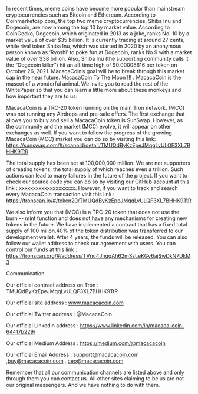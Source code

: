 In recent times, meme coins have become more popular than mainstream cryptocurrencies such as Bitcoin and Ethereum. According to Coinmarketcap.com, the top two meme cryptocurrencies, Shiba Inu and Dogecoin, are now among the top 10 by market value. According to CoinGecko, Dogecoin, which originated in 2013 as a joke, ranks No. 10 by a market value of over $35 billion. It is currently trading at around 27 cents, while rival token Shiba Inu, which was started in 2020 by an anonymous person known as ‘Ryoshi’ to poke fun at Dogecoin, ranks No.9 with a market value of over $38 billion. Also, Shiba Inu (the supporting community calls it the “Dogecoin killer”) hit an all-time high of $0.00008616 per token on October 26, 2021. MacacaCoin’s goal will be to break through this market cap in the near future. MacacaCoin To The Moon !!! . MacacaCoin is the mascot of a wonderful animal. We invite you to read the rest of the WhitePaper so that you can learn a little more about these monkeys and how important they are to us.


MacacaCoin is a TRC-20 token running on the main Tron network. (MCC) was not running any Airdrops and pre-sale offers. The first exchange that allows you to buy and sell a MacacaCoin token is SunSwap. However, as the community and the market (MCC) evolve, it will appear on other exchanges as well. If you want to follow the progress of the growing MacacaCoin (MCC) market you can do so by visiting this link: https://sunswap.com/#/scanold/detail/TMUQdByKzEpeJMqqLvULQF3XL7BHHK9TtR

The total supply has been set at 100,000,000 million. We are not supporters of creating tokens, the total supply of which reaches even a trillion. Such actions can lead to many failures in the future of the project.
If you want to check our source code you can do so by visiting our GitHub account at this link : xxxxxxxxxxxxxxxxxxxx. However, if you want to track and search every MacacaCoin transaction visit this link : https://tronscan.io/#/token20/TMUQdByKzEpeJMqqLvULQF3XL7BHHK9TtR

We also inform you that (MCC) is a TRC-20 token that does not use the burn -- mint function and does not have any mechanisms for creating new tokens in the future. We have implemented a contract that has a fixed total supply of 100 milion.40% of the token distribution was transferred to our development wallet. After 4 years, the funds will be released. You can also follow our wallet address to check our agreement with users. You can control our funds at this link : https://tronscan.org/#/address/TVnc4JhqqAh62mSsLeKGv6ajSwDkN7UkM3

Communication

Our official contract address on Tron : TMUQdByKzEpeJMqqLvULQF3XL7BHHK9TtR

Our official site address : www.macacacoin.com

Our official Twitter address : @MacacaCoin

Our official Linkedin address : https://www.linkedin.com/in/macaca-coin-64417b229/

Our official Medium Address : https://medium.com/@macacacoin

Our official Email Address : support@macacacoin.com ,buy@macacacoin.com , ceo@macacacoin.com

Remember that all our communication channels are listed above and only through them you can contact us. All other sites claiming to be us are not our original messengers. And we have nothing to do with them. 
